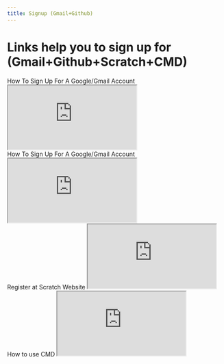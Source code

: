 ```yaml
---
title: Signup (Gmail+Github)
---
```


# Links help you to sign up for (Gmail+Github+Scratch+CMD)

<div class="box" >How To Sign Up For A Google/Gmail Account  <iframe src="https://www.youtube.com/embed/wg8ETxzMhKE"></iframe></div>
<div class="box" >How To Sign Up For A Google/Gmail Account  <iframe src="https://www.youtube.com/embed/PlXUYylfwKg"></iframe></div>
<div class="box" >Register at Scratch Website <iframe src="https://www.youtube.com/embed/PLU071G5GYI"></iframe></div>
<div class="box" >How to use CMD  <iframe src="https://www.youtube.com/embed/A3nwRCV-bTU"></iframe></div>


